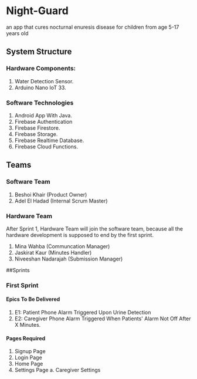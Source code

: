 # Night-Guard
an app that cures nocturnal enuresis disease for children from age 5-17 years old

## System Structure 

### Hardware Components: 

1. Water Detection Sensor.
2. Arduino Nano IoT 33.

### Software Technologies 

1. Android App With Java. 
2. Firebase Authentication 
3. Firebase Firestore.
4. Firebase Storage.
5. Firebase Realtime Database.
6. Firebase Cloud Functions. 

## Teams

### Software Team 

1. Beshoi Khair (Product Owner) 
2. Adel El Hadad (Internal Scrum Master)

### Hardware Team
After Sprint 1, Hardware Team will join the software team, because all the hardware development is supposed to end by the first sprint.

1. Mina Wahba (Communcation Manager) 
2. Jaskirat Kaur (Minutes Handler) 
3. Niveeshan Nadarajah (Submission Manager)

##Sprints
### First Sprint
#### Epics To Be Delivered
1. E1: Patient Phone Alarm Triggered Upon Urine Detection
2. E2: Caregiver Phone Alarm Triggered When Patients' Alarm Not Off After X Minutes.
#### Pages Required
1. Signup Page
2. Login Page
3. Home Page
4. Settings Page
   a. Caregiver Settings
   
 



